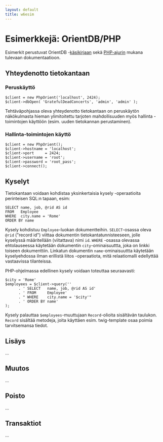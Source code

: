 ```yaml
---
layout: default
title: w6esim
---
```


# Esimerkkejä: OrientDB/PHP

Esimerkit perustuvat OrientDB 
-[käsikirjaan](http://orientdb.com/docs/last/index.html) 
sekä 
[PHP-ajurin](https://github.com/orientechnologies/PhpOrient) 
mukana tulevaan dokumentaatioon. 


## Yhteydenotto tietokantaan


### Peruskäyttö

~~~
$client = new PhpOrient('localhost', 2424);
$client->dbOpen( 'GratefulDeadConcerts', 'admin', 'admin' );
~~~

Tehtäväpohjassa oleva yhteydenotto tietokantaan on peruskäytön näkökulmasta hieman ylimitoitettu tarjoten mahdollisuuden myös hallinta -toimintojen käyttöön (esim. uuden tietokannan perustaminen).
 
### Hallinta-toimintojen käyttö

~~~
$client = new PhpOrient();
$client->hostname = 'localhost';
$client->port     = 2424;
$client->username = 'root';
$client->password = 'root_pass';
$client->connect();
~~~

## Kyselyt

Tietokantaan voidaan kohdistaa yksinkertaisia kysely -operaatioita perinteisen SQL:n tapaan, esim:

~~~
SELECT name, job, @rid AS id
FROM   Employee 
WHERE  city.name = 'Rome'
ORDER BY name
~~~

Kysely kohdistuu `Employee`-luokan dokumentteihin. `SELECT`-osassa oleva `@rid` ("record id") viittaa dokumentin tietokantatunnisteeseen, jolle kyselyssä määritellään (viitattava) nimi `id`. `WHERE` -osassa olevassa ehtolauseessa käytetään dokumentin `city`-ominaisuuttta, joka on linkki toiseen dokumenttiin. Linkatun dokumentin `name`-ominaisuuttta käytetään kyselyehdossa ilman erillistä liitos -operaatiota, mitä relaatiomalli edellyttää vastaavissa tilanteissa.

PHP-ohjelmassa edellinen kysely voidaan toteuttaa seuraavasti:

~~~
$city = 'Rome'
$employees = $client->query(''
      . ' SELECT   name, job, @rid AS id'
      . ' FROM     Employee'
      . " WHERE    city.name = '$city'"
      . ' ORDER BY name'
);

~~~
 
Kysely palauttaa `$employees`-muuttujaan `Record`-olioita sisältävän taulukon. `Record` sisältää metodeja, joita käyttäen esim. twig-template osaa poimia tarvitsemansa tiedot.



## Lisäys 

...

## Muutos

...


## Poisto

...

## Transaktiot

...



